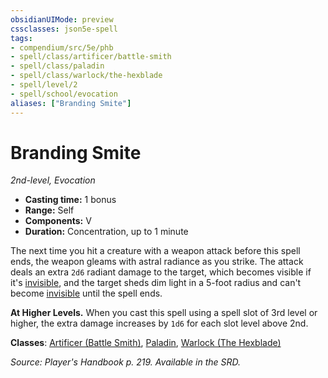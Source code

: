 ```yaml
---
obsidianUIMode: preview
cssclasses: json5e-spell
tags:
- compendium/src/5e/phb
- spell/class/artificer/battle-smith
- spell/class/paladin
- spell/class/warlock/the-hexblade
- spell/level/2
- spell/school/evocation
aliases: ["Branding Smite"]
---
```

# Branding Smite
*2nd-level, Evocation*  

- **Casting time:** 1 bonus
- **Range:** Self
- **Components:** V
- **Duration:** Concentration, up to 1 minute

The next time you hit a creature with a weapon attack before this spell ends, the weapon gleams with astral radiance as you strike. The attack deals an extra `2d6` radiant damage to the target, which becomes visible if it's [invisible](5E2014官方资源/规则/conditions.md#invisible), and the target sheds dim light in a 5-foot radius and can't become [invisible](5E2014官方资源/规则/conditions.md#invisible) until the spell ends.

**At Higher Levels.** When you cast this spell using a spell slot of 3rd level or higher, the extra damage increases by `1d6` for each slot level above 2nd.

**Classes**: [Artificer (Battle Smith)](5E2014官方资源/classes/artificer-battle-smith-tce.md), [Paladin](5E2014官方资源/classes/paladin.md), [Warlock (The Hexblade)](5E2014官方资源/classes/warlock-the-hexblade-xge.md)

*Source: Player's Handbook p. 219. Available in the SRD.*